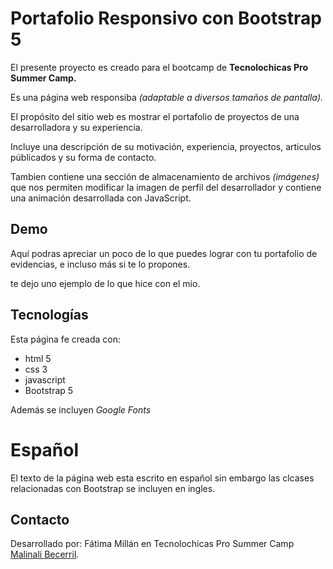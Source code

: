 # Portafolio Responsivo con Bootstrap 5 #

El presente proyecto es creado para el bootcamp de **Tecnolochicas Pro Summer Camp.**

Es una página web responsiba *(adaptable a diversos tamaños de pantalla).*

El propósito del sitio web es mostrar el portafolio de proyectos de una desarrolladora y su experiencia.

Incluye una descripción de su motivación, experiencia, proyectos, articulos públicados y su forma de contacto.

Tambien contiene una sección de almacenamiento  de archivos *(imágenes)* que nos permiten modificar la imagen de perfil del desarrollador y contiene una animación desarrollada con JavaScript.
## Demo 
Aquí podras apreciar un poco de lo que puedes lograr con tu portafolio de evidencias, e incluso más si te lo propones.

te dejo uno ejemplo de lo que hice con el mio.


## Tecnologías

Esta página fe creada con:

* html 5
* css 3
* javascript
* Bootstrap 5

Además se incluyen *Google Fonts*

# Español
El texto de la página web esta escrito en español sin embargo las clcases relacionadas con Bootstrap se incluyen en ingles.

## Contacto 

Desarrollado por: Fátima Millán en Tecnolochicas Pro Summer Camp 
[Malinali Becerril](https://www.linkedin.com/in/malibb/).
